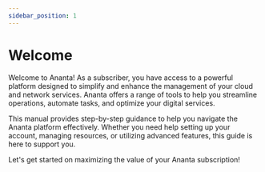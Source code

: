 ```yaml
---
sidebar_position: 1
---
```

# Welcome

Welcome to Ananta! As a subscriber, you have access to a powerful platform designed to simplify and enhance the management of your cloud and network services. Ananta offers a range of tools to help you streamline operations, automate tasks, and optimize your digital services.

This manual provides step-by-step guidance to help you navigate the Ananta platform effectively. Whether you need help setting up your account, managing resources, or utilizing advanced features, this guide is here to support you.

Let's get started on maximizing the value of your Ananta subscription!



